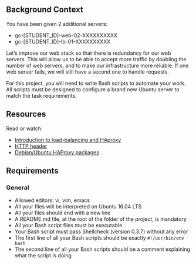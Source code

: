 <h2>Background Context</h2>
<p>You have been given 2 additional servers:</p>
<ul>
    <li>gc-[STUDENT_ID]-web-02-XXXXXXXXXX</li>
    <li>gc-[STUDENT_ID]-lb-01-XXXXXXXXXX</li>
</ul>
<p>Let’s improve our web stack so that there is redundancy for our web servers. This will allow us to be able to accept more traffic by doubling the number of web servers, and to make our infrastructure more reliable. If one web server fails, we will still have a second one to handle requests.</p>
<p>For this project, you will need to write Bash scripts to automate your work. All scripts must be designed to configure a brand new Ubuntu server to match the task requirements.</p>

<h2>Resources</h2>
<p>Read or watch:</p>
<ul>
    <li><a href="https://www.digitalocean.com/community/tutorials/an-introduction-to-haproxy-and-load-balancing-concepts">Introduction to load-balancing and HAproxy</a></li>
    <li><a href="https://en.wikipedia.org/wiki/List_of_HTTP_header_fields">HTTP header</a></li>
    <li><a href="https://packages.debian.org/search?keywords=haproxy">Debian/Ubuntu HAProxy packages</a></li>
</ul>

<h2>Requirements</h2>
<h3>General</h3>
<ul>
    <li>Allowed editors: vi, vim, emacs</li>
    <li>All your files will be interpreted on Ubuntu 16.04 LTS</li>
    <li>All your files should end with a new line</li>
    <li>A README.md file, at the root of the folder of the project, is mandatory</li>
    <li>All your Bash script files must be executable</li>
    <li>Your Bash script must pass Shellcheck (version 0.3.7) without any error</li>
    <li>The first line of all your Bash scripts should be exactly <code>#!/usr/bin/env bash</code></li>
    <li>The second line of all your Bash scripts should be a comment explaining what the script is doing</li>
</ul>

